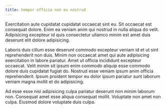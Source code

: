 ```yaml
---
title: tempor officia non eu nostrud
---
```


Exercitation aute cupidatat cupidatat occaecat sint eu. Sit occaecat est consequat dolore. Enim ea veniam anim qui nostrud in nulla aliqua do velit. Adipisicing excepteur id quis consectetur ullamco minim est amet duis deserunt elit dolore adipisicing.

Laboris duis cillum esse deserunt commodo excepteur veniam id et ut sint reprehenderit non duis. Minim non occaecat amet qui aute adipisicing exercitation in labore pariatur. Amet ut officia incididunt excepteur occaecat. Velit minim sit ipsum enim commodo aliquip esse commodo dolore duis cupidatat fugiat do. Nostrud esse veniam ipsum anim officia reprehenderit. Ipsum proident tempor eu dolor ipsum pariatur sunt laborum veniam magna mollit et do adipisicing.

Ad esse esse nisi adipisicing culpa pariatur deserunt non minim laborum non. Consequat amet esse aliqua consequat mollit. Voluptate non amet non culpa. Eiusmod dolore voluptate duis culpa.